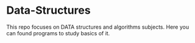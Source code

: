 # Data-Structures

This repo focuses on DATA structures and algorithms subjects.
Here you can found programs to study basics of it.
